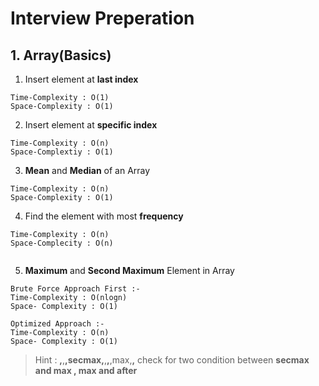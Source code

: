 # Interview Preperation 

## 1. Array(Basics)

1. Insert element at **last index**
``` 
Time-Complexity : O(1) 
Space-Complexity : O(1) 
```

2. Insert element at **specific index**
```
Time-Complexity : O(n)
Space-Complextiy : O(1)
```
3. **Mean** and **Median** of an Array 
```
Time-Complexity : O(n) 
Space-Complexity : O(1)
```
4. Find the element with most **frequency**
```
Time-Complexity : O(n) 
Space-Complecity : O(n)


```
5. **Maximum** and **Second Maximum** Element in Array 
```
Brute Force Approach First :- 
Time-Complexity : O(nlogn)
Space- Complexity : O(1)

Optimized Approach :-
Time-Complexity : O(n) 
Space- Complexity : O(1)
```
> Hint : __,__,__,secmax,__,__,__,max,__,__
> check for two condition between **secmax and max , max and after**  


